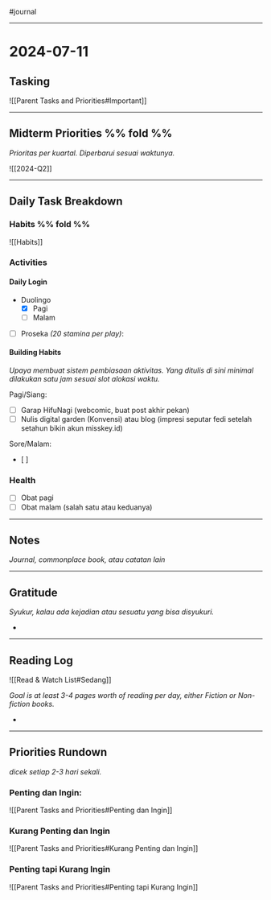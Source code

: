 #journal 

---

# 2024-07-11

## Tasking

![[Parent Tasks and Priorities#Important]]

---

## Midterm Priorities %% fold %% 

*Prioritas per kuartal. Diperbarui sesuai waktunya.*

![[2024-Q2]]

---

## Daily Task Breakdown

### Habits   %% fold %% 

![[Habits]]

### Activities

#### Daily Login

- Duolingo
	- [x] Pagi
	- [ ] Malam

- [ ] Proseka *(20 stamina per play)*:

#### Building Habits

*Upaya membuat sistem pembiasaan aktivitas. Yang ditulis di sini minimal dilakukan satu jam sesuai slot alokasi waktu.*

Pagi/Siang:
- [ ] Garap HifuNagi (webcomic, buat post akhir pekan)
- [ ] Nulis digital garden (Konvensi) atau blog (impresi seputar fedi setelah setahun bikin akun misskey.id)

Sore/Malam:
- [ ] 

### Health

- [ ] Obat pagi
- [ ] Obat malam (salah satu atau keduanya)

---
## Notes

*Journal, commonplace book, atau catatan lain*



---

## Gratitude

*Syukur, kalau ada kejadian atau sesuatu yang bisa disyukuri.*

- 

---

## Reading Log

![[Read & Watch List#Sedang]]

*Goal is at least 3-4 pages worth of reading per day, either Fiction or Non-fiction books.*

- 

---

## Priorities Rundown

*dicek setiap 2-3 hari sekali.*

### Penting dan Ingin:

![[Parent Tasks and Priorities#Penting dan Ingin]]

### Kurang Penting dan Ingin

![[Parent Tasks and Priorities#Kurang Penting dan Ingin]]

### Penting tapi Kurang Ingin

![[Parent Tasks and Priorities#Penting tapi Kurang Ingin]]


